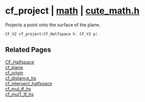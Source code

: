 # cf_project | [math](https://github.com/RandyGaul/cute_framework/blob/master/docs/math_readme.md) | [cute_math.h](https://github.com/RandyGaul/cute_framework/blob/master/include/cute_math.h)

Projects a point onto the surface of the plane.

```cpp
CF_V2 cf_project(CF_Halfspace h, CF_V2 p)
```

## Related Pages

[CF_Halfspace](https://github.com/RandyGaul/cute_framework/blob/master/docs/math/cf_halfspace.md)  
[cf_plane](https://github.com/RandyGaul/cute_framework/blob/master/docs/math/cf_plane.md)  
[cf_origin](https://github.com/RandyGaul/cute_framework/blob/master/docs/math/cf_origin.md)  
[cf_distance_hs](https://github.com/RandyGaul/cute_framework/blob/master/docs/math/cf_distance_hs.md)  
[cf_intersect_halfspace](https://github.com/RandyGaul/cute_framework/blob/master/docs/math/cf_intersect_halfspace.md)  
[cf_mul_tf_hs](https://github.com/RandyGaul/cute_framework/blob/master/docs/math/cf_mul_tf_hs.md)  
[cf_mulT_tf_hs](https://github.com/RandyGaul/cute_framework/blob/master/docs/math/cf_mult_tf_hs.md)  
